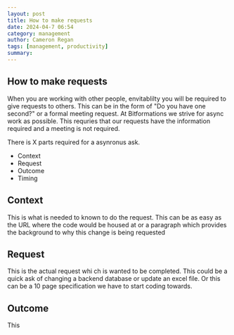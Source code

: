 ```yaml
---
layout: post
title: How to make requests 
date: 2024-04-7 06:54
category: management
author: Cameron Regan
tags: [management, productivity]
summary: 
---
```


## How to make requests

When you are working with other people, envitablilty you will be required to give requests to others.  This can be in the form of "Do you have one second?" or a formal meeting request.  At Bitformations we strive for async work as possible. This requries that our requests have the information required and a meeting is not required.

There is X parts required for a asynronus ask.

* Context
* Request
* Outcome
* Timing

## Context

This is what is needed to known to do the request.  This can be as easy as the URL where the code would be housed at or a paragraph which provides the background to why this change is being requested

## Request
This is the actual request whi  ch is wanted to be completed.  This could be a quick ask of changing a backend database or update an excel file.  Or this can be a 10 page specification we have to start coding towards.

## Outcome

This 
